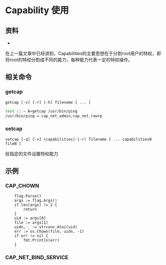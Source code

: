 # Capability 使用

## 资料

* 

在上一篇文章中已经讲到，Capabilities的主要思想在于分割root用户的特权，即将root的特权分割成不同的能力，每种能力代表一定的特权操作。

## 相关命令

### getcap

`getcap [-v] [-r] [-h] filename [ ... ]`

```bash
test :: ~ Â»getcap /usr/bin/ping
/usr/bin/ping = cap_net_admin,cap_net_raw+p
```

### setcap

`setcap [-q] [-v] (capabilities|-|-r) filename [ ... capabilitiesN fileN ]`

给指定的文件设置特权能力



## 示例

### CAP_CHOWN

```golang
    flag.Parse()
	args := flag.Args()
	if len(args) != 2 {
		return
	}
	uid := args[0]
	file := args[1]
	uidn, _ := strconv.Atoi(uid)
	err := os.Chown(file, uidn, -1)
	if err != nil {
		fmt.Println(err)
	}
```

### CAP_NET_BIND_SERVICE

